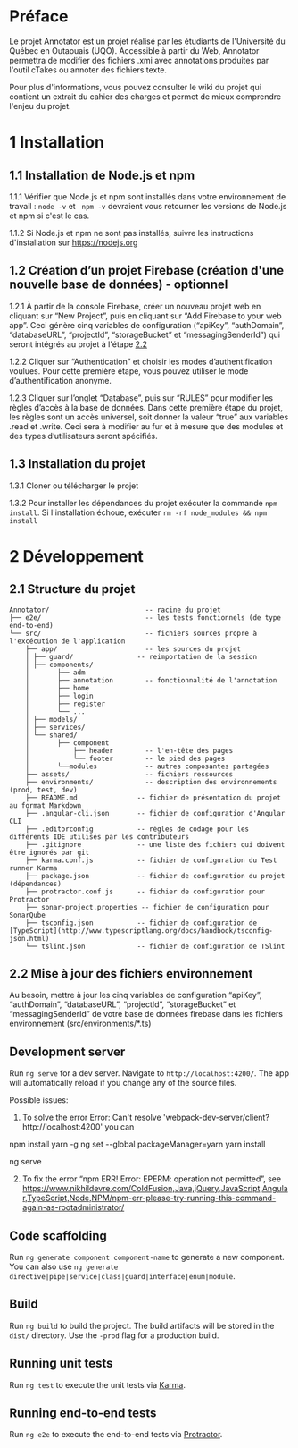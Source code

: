 # Préface

Le projet Annotator est un projet réalisé par les étudiants de l'Université du Québec en Outaouais (UQO). Accessible à partir du Web, Annotator permettra de modifier des fichiers .xmi avec annotations produites par l'outil cTakes ou annoter des fichiers texte.

Pour plus d'informations, vous pouvez consulter le wiki du projet qui contient un extrait du cahier des charges et permet de mieux comprendre l'enjeu du projet.

# 1 Installation

## 1.1 Installation de Node.js et npm
1.1.1 Vérifier que Node.js et npm sont installés dans votre environnement de travail :
``` node -v ``` et ``` npm -v``` devraient vous retourner les versions de Node.js et npm si c'est le cas.

1.1.2 Si Node.js et npm ne sont pas installés, suivre les instructions d'installation sur https://nodejs.org

## 1.2 Création d’un projet Firebase (création d'une nouvelle base de données) - optionnel

1.2.1 À partir de la console Firebase, créer un nouveau projet web en cliquant sur “New
Project”, puis en cliquant sur “Add Firebase to your web app”. Ceci génère cinq variables de
configuration (“apiKey”, “authDomain”, “databaseURL”, “projectId”, “storageBucket” et
“messagingSenderId”) qui seront intégrés au projet à l'étape [2.2](#22-mise-à-jour-des-fichiers-environnement)

1.2.2 Cliquer sur “Authentication” et choisir les modes d’authentification voulues. Pour
cette première étape, vous pouvez utiliser le mode d’authentification anonyme.

1.2.3 Cliquer sur l’onglet “Database”, puis sur “RULES” pour modifier les règles d’accès à la
base de données. Dans cette première étape du projet, les règles sont un accès universel,
soit donner la valeur “true” aux variables .read et .write. Ceci sera à modifier au fur et à
mesure que des modules et des types d’utilisateurs seront spécifiés.

## 1.3 Installation du projet 

1.3.1 Cloner ou télécharger le projet

1.3.2 Pour installer les dépendances du projet exécuter la commande ```npm install```. Si l'installation échoue, exécuter ```rm -rf node_modules && npm install```

# 2 Développement

##  2.1 Structure du projet

```
Annotator/                        -- racine du projet
├── e2e/                          -- les tests fonctionnels (de type end-to-end)
└── src/                          -- fichiers sources propre à l'excécution de l'application
    ├── app/                      -- les sources du projet
    │ ├── guard/                -- reimportation de la session
    │ ├── components/
    │       ├── adm
    │       ├── annotation        -- fonctionnalité de l'annotation
    │       ├── home
    │       ├── login
    │       ├── register
    │       └── ...
    │ ├── models/
    │ ├── services/
    │ └── shared/
    │       ├── component
    │           ├── header        -- l'en-tête des pages
    │           └── footer        -- le pied des pages
    │       └──modules            -- autres composantes partagées
    ├── assets/                   -- fichiers ressources
    ├── environments/             -- description des environnements (prod, test, dev)
    ├── README.md               -- fichier de présentation du projet au format Markdown
    ├── .angular-cli.json       -- fichier de configuration d'Angular CLI
    ├── .editorconfig           -- règles de codage pour les différents IDE utilisés par les contributeurs
    ├── .gitignore              -- une liste des fichiers qui doivent être ignorés par git
    ├── karma.conf.js           -- fichier de configuration du Test runner Karma
    ├── package.json            -- fichier de configuration du projet (dépendances)
    ├── protractor.conf.js      -- fichier de configuration pour Protractor
    ├── sonar-project.properties -- fichier de configuration pour SonarQube
    ├── tsconfig.json           -- fichier de configuration de [TypeScript](http://www.typescriptlang.org/docs/handbook/tsconfig-json.html)
    └── tslint.json             -- fichier de configuration de TSlint
```
##  2.2 Mise à jour des fichiers environnement
Au besoin, mettre à jour les cinq variables de configuration “apiKey”, “authDomain”, “databaseURL”, “projectId”, “storageBucket” et
“messagingSenderId” de votre base de données firebase dans les fichiers environnement (src/environments/*.ts)

## Development server

Run `ng serve` for a dev server. Navigate to `http://localhost:4200/`. The app will automatically reload if you change any of the source files.

Possible issues:
1) To solve the error
  Error: Can't resolve 'webpack-dev-server/client?http://localhost:4200'
  you can

  npm install yarn -g
  ng set --global packageManager=yarn
  yarn install

  ng serve

2) To fix the error “npm ERR! Error: EPERM: operation not permitted”,
  see https://www.nikhildevre.com/ColdFusion,Java,jQuery,JavaScript,Angular,TypeScript,Node,NPM/npm-err-please-try-running-this-command-again-as-rootadministrator/

## Code scaffolding

Run `ng generate component component-name` to generate a new component. You can also use `ng generate directive|pipe|service|class|guard|interface|enum|module`.

## Build

Run `ng build` to build the project. The build artifacts will be stored in the `dist/` directory. Use the `-prod` flag for a production build.

## Running unit tests

Run `ng test` to execute the unit tests via [Karma](https://karma-runner.github.io).

## Running end-to-end tests

Run `ng e2e` to execute the end-to-end tests via [Protractor](http://www.protractortest.org/).
